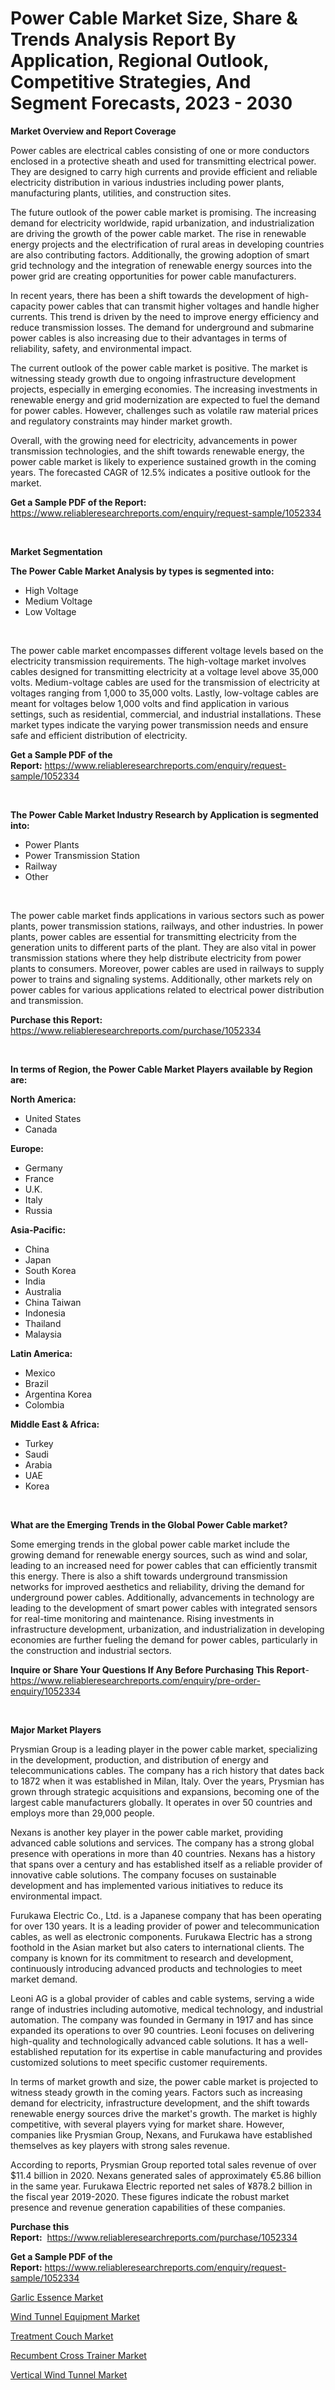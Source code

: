 <p><h1>Power Cable Market Size, Share & Trends Analysis Report By Application, Regional Outlook, Competitive Strategies, And Segment Forecasts, 2023 - 2030</h1></p><p><strong>Market Overview and Report Coverage</strong></p>
<p><p>Power cables are electrical cables consisting of one or more conductors enclosed in a protective sheath and used for transmitting electrical power. They are designed to carry high currents and provide efficient and reliable electricity distribution in various industries including power plants, manufacturing plants, utilities, and construction sites.</p><p>The future outlook of the power cable market is promising. The increasing demand for electricity worldwide, rapid urbanization, and industrialization are driving the growth of the power cable market. The rise in renewable energy projects and the electrification of rural areas in developing countries are also contributing factors. Additionally, the growing adoption of smart grid technology and the integration of renewable energy sources into the power grid are creating opportunities for power cable manufacturers.</p><p>In recent years, there has been a shift towards the development of high-capacity power cables that can transmit higher voltages and handle higher currents. This trend is driven by the need to improve energy efficiency and reduce transmission losses. The demand for underground and submarine power cables is also increasing due to their advantages in terms of reliability, safety, and environmental impact.</p><p>The current outlook of the power cable market is positive. The market is witnessing steady growth due to ongoing infrastructure development projects, especially in emerging economies. The increasing investments in renewable energy and grid modernization are expected to fuel the demand for power cables. However, challenges such as volatile raw material prices and regulatory constraints may hinder market growth.</p><p>Overall, with the growing need for electricity, advancements in power transmission technologies, and the shift towards renewable energy, the power cable market is likely to experience sustained growth in the coming years. The forecasted CAGR of 12.5% indicates a positive outlook for the market.</p></p>
<p><strong>Get a Sample PDF of the Report:</strong> <a href="https://www.reliableresearchreports.com/enquiry/request-sample/1052334">https://www.reliableresearchreports.com/enquiry/request-sample/1052334</a></p>
<p>&nbsp;</p>
<p><strong>Market Segmentation</strong></p>
<p><strong>The Power Cable Market Analysis by types is segmented into:</strong></p>
<p><ul><li>High Voltage</li><li>Medium Voltage</li><li>Low Voltage</li></ul></p>
<p>&nbsp;</p>
<p><p>The power cable market encompasses different voltage levels based on the electricity transmission requirements. The high-voltage market involves cables designed for transmitting electricity at a voltage level above 35,000 volts. Medium-voltage cables are used for the transmission of electricity at voltages ranging from 1,000 to 35,000 volts. Lastly, low-voltage cables are meant for voltages below 1,000 volts and find application in various settings, such as residential, commercial, and industrial installations. These market types indicate the varying power transmission needs and ensure safe and efficient distribution of electricity.</p></p>
<p><strong>Get a Sample PDF of the Report:</strong>&nbsp;<a href="https://www.reliableresearchreports.com/enquiry/request-sample/1052334">https://www.reliableresearchreports.com/enquiry/request-sample/1052334</a></p>
<p>&nbsp;</p>
<p><strong>The Power Cable Market Industry Research by Application is segmented into:</strong></p>
<p><ul><li>Power Plants</li><li>Power Transmission Station</li><li>Railway</li><li>Other</li></ul></p>
<p>&nbsp;</p>
<p><p>The power cable market finds applications in various sectors such as power plants, power transmission stations, railways, and other industries. In power plants, power cables are essential for transmitting electricity from the generation units to different parts of the plant. They are also vital in power transmission stations where they help distribute electricity from power plants to consumers. Moreover, power cables are used in railways to supply power to trains and signaling systems. Additionally, other markets rely on power cables for various applications related to electrical power distribution and transmission.</p></p>
<p><strong>Purchase this Report:</strong>&nbsp; <a href="https://www.reliableresearchreports.com/purchase/1052334">https://www.reliableresearchreports.com/purchase/1052334</a></p>
<p>&nbsp;</p>
<p><strong>In terms of Region, the Power Cable Market Players available by Region are:</strong></p>
<p>
    <p> <strong> North America: </strong>
        <ul>
            <li>United States</li>
            <li>Canada</li>
        </ul>
        </p> 
    <p> <strong> Europe: </strong>
        <ul>
            <li>Germany</li>
            <li>France</li>
            <li>U.K.</li>
            <li>Italy</li>
            <li>Russia</li>
        </ul>
        </p> 
    <p> <strong> Asia-Pacific: </strong>
        <ul>
            <li>China</li>
            <li>Japan</li>
            <li>South Korea</li>
            <li>India</li>
            <li>Australia</li>
            <li>China Taiwan</li>
            <li>Indonesia</li>
            <li>Thailand</li>
            <li>Malaysia</li>
        </ul>
        </p> 
    <p> <strong> Latin America: </strong>
        <ul>
            <li>Mexico</li>
            <li>Brazil</li>
            <li>Argentina Korea</li>
            <li>Colombia</li>
        </ul>
        </p> 
    <p> <strong> Middle East & Africa: </strong>
        <ul>
            <li>Turkey</li>
            <li>Saudi</li>
            <li>Arabia</li>
            <li>UAE</li>
            <li>Korea</li>
        </ul>
    </p>
    </p>
<p>&nbsp;</p>
<p><strong>What are the Emerging Trends in the Global Power Cable market?</strong></p>
<p><p>Some emerging trends in the global power cable market include the growing demand for renewable energy sources, such as wind and solar, leading to an increased need for power cables that can efficiently transmit this energy. There is also a shift towards underground transmission networks for improved aesthetics and reliability, driving the demand for underground power cables. Additionally, advancements in technology are leading to the development of smart power cables with integrated sensors for real-time monitoring and maintenance. Rising investments in infrastructure development, urbanization, and industrialization in developing economies are further fueling the demand for power cables, particularly in the construction and industrial sectors.</p></p>
<p><strong>Inquire or Share Your Questions If Any Before Purchasing This Report</strong>- <a href="https://www.reliableresearchreports.com/enquiry/pre-order-enquiry/1052334">https://www.reliableresearchreports.com/enquiry/pre-order-enquiry/1052334</a></p>
<p>&nbsp;</p>
<p><strong>Major Market Players</strong></p>
<p><p>Prysmian Group is a leading player in the power cable market, specializing in the development, production, and distribution of energy and telecommunications cables. The company has a rich history that dates back to 1872 when it was established in Milan, Italy. Over the years, Prysmian has grown through strategic acquisitions and expansions, becoming one of the largest cable manufacturers globally. It operates in over 50 countries and employs more than 29,000 people.</p><p>Nexans is another key player in the power cable market, providing advanced cable solutions and services. The company has a strong global presence with operations in more than 40 countries. Nexans has a history that spans over a century and has established itself as a reliable provider of innovative cable solutions. The company focuses on sustainable development and has implemented various initiatives to reduce its environmental impact.</p><p>Furukawa Electric Co., Ltd. is a Japanese company that has been operating for over 130 years. It is a leading provider of power and telecommunication cables, as well as electronic components. Furukawa Electric has a strong foothold in the Asian market but also caters to international clients. The company is known for its commitment to research and development, continuously introducing advanced products and technologies to meet market demand.</p><p>Leoni AG is a global provider of cables and cable systems, serving a wide range of industries including automotive, medical technology, and industrial automation. The company was founded in Germany in 1917 and has since expanded its operations to over 90 countries. Leoni focuses on delivering high-quality and technologically advanced cable solutions. It has a well-established reputation for its expertise in cable manufacturing and provides customized solutions to meet specific customer requirements.</p><p>In terms of market growth and size, the power cable market is projected to witness steady growth in the coming years. Factors such as increasing demand for electricity, infrastructure development, and the shift towards renewable energy sources drive the market's growth. The market is highly competitive, with several players vying for market share. However, companies like Prysmian Group, Nexans, and Furukawa have established themselves as key players with strong sales revenue.</p><p>According to reports, Prysmian Group reported total sales revenue of over $11.4 billion in 2020. Nexans generated sales of approximately €5.86 billion in the same year. Furukawa Electric reported net sales of ¥878.2 billion in the fiscal year 2019-2020. These figures indicate the robust market presence and revenue generation capabilities of these companies.</p></p>
<p><strong>Purchase this Report:</strong>&nbsp;&nbsp;<a href="https://www.reliableresearchreports.com/purchase/1052334">https://www.reliableresearchreports.com/purchase/1052334</a></p>
<p></p>
<p><strong>Get a Sample PDF of the Report:</strong>&nbsp;<a href="https://www.reliableresearchreports.com/enquiry/request-sample/1052334">https://www.reliableresearchreports.com/enquiry/request-sample/1052334</a></p>
<p><p><a href="https://medium.com/@jessicaelliott65/garlic-essence-market-trends-forecast-and-competitive-analysis-to-2030-fdff0a0d7b32">Garlic Essence Market</a></p><p><a href="https://medium.com/@kartik.reportprime/analyzing-wind-tunnel-equipment-market-global-industry-perspective-and-forecast-2023-to-2030-b494531023a7">Wind Tunnel Equipment Market</a></p><p><a href="https://medium.com/@ishankishanrp23/treatment-couch-market-trends-forecast-and-competitive-analysis-to-2030-d4d94cfce22b">Treatment Couch Market</a></p><p><a href="https://medium.com/@subhamgillrp23/recumbent-cross-trainer-market-size-cagr-trends-2024-2030-4255911046db">Recumbent Cross Trainer Market</a></p><p><a href="https://medium.com/@yuvicharp23/vertical-wind-tunnel-market-size-and-market-trends-complete-industry-overview-2023-to-2030-2eed71d7ed06">Vertical Wind Tunnel Market</a></p></p>